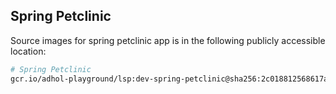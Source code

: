 ## Spring Petclinic

Source images for spring petclinic app is in the following publicly accessible location:

```bash
# Spring Petclinic
gcr.io/adhol-playground/lsp:dev-spring-petclinic@sha256:2c018812568617a23a433a8d96976bd17660dab430019b2fb5f4a1ccb0b350da
```